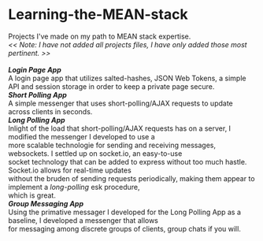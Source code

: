 # Learning-the-MEAN-stack
Projects I've made on my path to MEAN stack expertise. <br/> 
*<< Note: I have not added all projects files, I have only added those most pertinent. >>* <br/> <br/>
***Login Page App*** <br/>
A login page app that utilizes salted-hashes, JSON Web Tokens, a simple API and session storage in order to keep a private page secure. <br/>
***Short Polling App*** <br/>
A simple messenger that uses short-polling/AJAX requests to update across clients in seconds. <br/>
***Long Polling App*** <br/>
Inlight of the load that short-polling/AJAX requests has on a server, I modified the messenger I developed to use a <br/>
more scalable technologie for sending and receiving messages, websockets. I settled up on socket.io, an easy-to-use <br/>
socket technology that can be added to express without too much hastle. Socket.io allows for real-time updates <br/>
without the bruden of sending requests periodically, making them appear to implement a *long-polling* esk procedure, <br/>
which is great. <br/>
***Group Messaging App*** <br/>
Using the primative messager I developed for the Long Polling App as a baseline, I developed a messenger that allows <br/>
for messaging among discrete groups of clients, group chats if you will.
